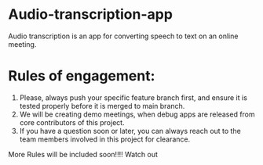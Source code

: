 # Audio-transcription-app
Audio transcription is an app for converting speech to text on an online meeting.


# Rules of engagement:
1. Please, always push your specific feature branch first, and ensure it is tested properly before it is merged to main branch.
2. We will be creating demo meetings, when debug apps are released from core contributors of this project.
3. If you have a question soon or later, you can always reach out to the team members involved in this project for clearance.

More Rules will be included soon!!!! Watch out
